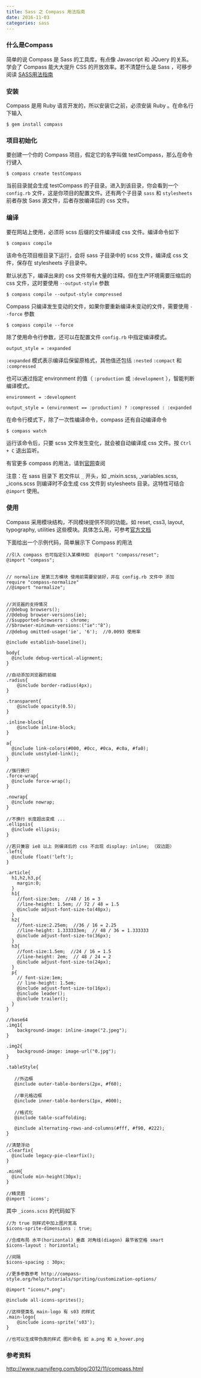 ```yaml
---
title: Sass 之 Compass 用法指南
date: 2016-11-03
categories: sass
---
```


### 什么是Compass

简单的说 Compass 是 Sass 的工具库，有点像 Javascript 和 JQuery 的关系。学会了 Compass 能大大提升 CSS 的开放效率。若不清楚什么是 Sass ，可移步阅读 [SASS用法指南](http://sk-blog.com/css/39.html)

### 安装

Compass 是用 Ruby 语言开发的，所以安装它之前，必须安装 Ruby 。在命名行下输入

```
$ gem install compass
```

### 项目初始化

要创建一个你的 Compass 项目，假定它的名字叫做 testCompass，那么在命令行键入

```
$ compass create testCompass
```

当前目录就会生成 testCompass 的子目录。进入到该目录，你会看到一个 `config.rb` 文件，这是你项目的配置文件。还有两个子目录 `sass` 和 `stylesheets` 前者存放 Sass 源文件，后者存放编译后的 css 文件。

### 编译

要在网站上使用，必须将 scss 后缀的文件编译成 css 文件。编译命令如下

```
$ compass compile
```

该命令在项目根目录下运行，会将 sass 子目录中的 scss 文件，编译成 css 文件，保存在 stylesheets 子目录中。

默认状态下，编译出来的 css 文件带有大量的注释。但在生产环境需要压缩后的 css 文件，这时要使用 `--output-style` 参数

```
$ compass compile --output-style compressed
```

Compass 只编译发生变动的文件，如果你要重新编译未变动的文件，需要使用 `--force` 参数

```
$ compass compile --force
```

除了使用命令行参数，还可以在配置文件 `config.rb` 中指定编译模式。

```
output_style = :expanded
```

`:expanded` 模式表示编译后保留原格式，其他值还包括 `:nested` `:compact` 和 `:compressed`

也可以通过指定 environment 的值（ `:production` 或 `:development` ），智能判断编译模式。

```
environment = :development

output_style = (environment == :production) ? :compressed : :expanded
```

在命令行模式下，除了一次性编译命令，compass 还有自动编译命令

```
$ compass watch
```

运行该命令后，只要 scss 文件发生变化，就会被自动编译成 css 文件。按 `Ctrl + C` 退出监听。

有官更多 compass 的用法，请到[官网](http://compass-style.org/)查阅

注意：在 sass 目录下 若文件以 `_` 开头，如 _mixin.scss, _variables.scss, _icons.scss 则编译时不会生成 css 文件到 stylesheets 目录。这特性可结合 `@import` 使用。

### 使用

Compass 采用模块结构，不同模块提供不同的功能。如 reset, css3, layout, typography, utilities 这些模块。具体怎么用，可参考[官方文档](http://compass-style.org/reference/compass/)

下面给出一个示例代码，简单展示下 Compass 的用法

```
//引入 compass 也可指定引入某模块如  @import "compass/reset";
@import "compass";


// normalize 是第三方模块 使用前需要安装好，并在 config.rb 文件中 添加 require "compass-normalize"
//@import "normalize";


//浏览器的支持情况
//@debug browsers();
//@debug browser-versions(ie);
//$supported-browsers : chrome;
//$browser-minimum-versions:("ie":"8");
//@debug omitted-usage('ie', '6');  //0.0093 使用率

@include establish-baseline();

body{
  @include debug-vertical-alignment;
}

//自动添加浏览器的前缀
.radius{
    @include border-radius(4px);
}

.transparent{
    @include opacity(0.5);
}

.inline-block{
    @include inline-block;
}

a{
  @include link-colors(#000, #0cc, #0ca, #c0a, #fa0);
  @include unstyled-link();
}

//强行换行
.force-wrap{
  @include force-wrap();
}

.nowrap{
  @include nowrap;
}

//不换行 长度超出变成 ...
.ellipsis{
  @include ellipsis;
}

//若只兼容 ie8 以上 则编译后的 css 不出现 display: inline; （双边距）
.left{
  @include float('left');
}

.article{
  h1,h2,h3,p{
    margin:0;
  }
  h1{
    //font-size:3em;  //48 / 16 = 3
    //line-height: 1.5em; // 72 / 48 = 1.5
    @include adjust-font-size-to(48px);
  }
  h2{
    //font-size:2.25em;  //36 / 16 = 2.25
    //line-height: 1.333333em;  // 48 / 36 = 1.333333
    @include adjust-font-size-to(36px);
  }
  h3{
    //font-size:1.5em;  //24 / 16 = 1.5
    //line-height: 2em;  // 48 / 24 = 2
    @include adjust-font-size-to(24px);
  }
  p{
    // font-size:1em;
    // line-height: 1.5em;
    @include adjust-font-size-to(16px);
    @include leader();
    @include trailer();
  }
}

//base64
.img1{
    background-image: inline-image("2.jpeg");
}

.img2{
    background-image: image-url("0.jpg");
}

.tableStyle{

   //外边框
   @include outer-table-borders(2px, #f60);

   //单元格边框
   @include inner-table-borders(1px, #000);

   //格式化
   @include table-scaffolding;

   @include alternating-rows-and-columns(#fff, #f90, #222);
}

//清楚浮动
.clearfix{
  @include legacy-pie-clearfix();
}

.minH{
  @include min-height(30px);
}

//精灵图
@import 'icons';
```

其中 `_icons.scss` 的代码如下

```
//为 true 则样式中加上图片宽高
$icons-sprite-dimensions : true;

//合成布局 水平(horizontal) 垂直 对角线(diagon) 最节省空格 smart
$icons-layout : horizontal;

//间隔
$icons-spacing : 30px;

//更多参数参考 http://compass-style.org/help/tutorials/spriting/customization-options/

@import "icons/*.png";

@include all-icons-sprites();

//这样使类名 main-logo 有 s03 的样式
.main-logo{
    @include icons-sprite('s03');
}

//也可以生成带伪类的样式 图片命名 如 a.png 和 a_hover.png
```

### 参考资料

<http://www.ruanyifeng.com/blog/2012/11/compass.html>
